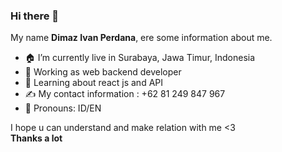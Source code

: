 ### Hi there 👋

<!--
**dimazivan/dimazivan** is a ✨ _special_ ✨ repository because its `README.md` (this file) appears on your GitHub profile.

Here are some ideas to get you started:

- 🔭 I’m currently working on ...
- 🌱 I’m currently learning ...
- 👯 I’m looking to collaborate on ...
- 🤔 I’m looking for help with ...
- 💬 Ask me about ...
- 📫 How to reach me: ...
- 😄 Pronouns: ...
- ⚡ Fun fact: ...
-->

My name <b>Dimaz Ivan Perdana</b>, ere some information about me.
<ul>
<li>🏠 I’m currently live in Surabaya, Jawa Timur, Indonesia </li>
<li>🔭 Working as web backend developer</i>
<li>🌱 Learning about react js and API</i>
<li>✍ My contact information : +62 81 249 847 967</i>
<li>🤖 Pronouns: ID/EN</i>
</ul>

I hope u can understand and make relation with me <3 <br>
<b>Thanks a lot </b>
